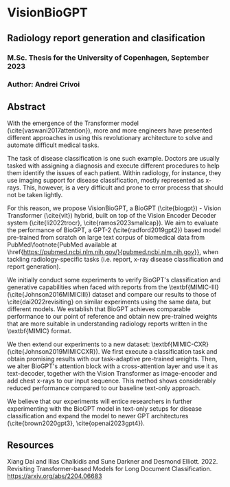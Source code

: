# VisionBioGPT
## Radiology report generation and clasification
### M.Sc. Thesis for the University of Copenhagen, September 2023
### Author: Andrei Crivoi

## Abstract 
With the emergence of the Transformer model (\cite{vaswani2017attention}), more and more engineers have presented different approaches in using this revolutionary architecture to solve and automate difficult medical tasks.

The task of disease classification is one such example. Doctors are usually tasked with assigning a diagnosis and execute different procedures to help them identify the issues of each patient. Within radiology, for instance, they use imaging support for disease classification, mostly represented as x-rays. This, however, is a very difficult and prone to error process that should not be taken lightly.

For this reason, we propose VisionBioGPT, a BioGPT (\cite{biogpt}) - Vision Transformer (\cite{vit}) hybrid, built on top of the Vision Encoder Decoder system (\cite{li2022trocr}, \cite{ramos2023smallcap}). We aim to evaluate the performance of BioGPT, a GPT-2 (\cite{radford2019gpt2}) based model pre-trained from scratch on large text corpus of biomedical data from PubMed\footnote{PubMed available at \href{https://pubmed.ncbi.nlm.nih.gov/}{pubmed.ncbi.nlm.nih.gov}}, when tackling radiology-specific tasks (i.e. report, x-ray disease classification and report generation).

We initially conduct some experiments to verify BioGPT's classification and generative capabilities when faced with reports from the \textbf{MIMIC-III} (\cite{Johnson2016MIMICIII}) dataset and compare our results to those of \cite{dai2022revisiting} on similar experiments using the same data, but different models. We establish that BioGPT achieves comparable performance to our point of reference and obtain new pre-trained weights that are more suitable in understanding radiology reports written in the \textbf{MIMIC} format. 

We then extend our experiments to a new dataset: \textbf{MIMIC-CXR} (\cite{Johnson2019MIMICCXR}). We first execute a classification task and obtain promising results with our task-adaptive pre-trained weights. Then, we alter BioGPT's attention block with a cross-attention layer and use it as text-decoder, together with the Vision Transformer as image-encoder and add chest x-rays to our input sequence. This method shows considerably reduced performance compared to our baseline text-only approach.

We believe that our experiments will entice researchers in further experimenting with the BioGPT model in text-only setups for disease classification and expand the model to newer GPT architectures (\cite{brown2020gpt3}, \cite{openai2023gpt4}).

## Resources
Xiang Dai and Ilias Chalkidis and Sune Darkner and Desmond Elliott. 2022. Revisiting Transformer-based Models for Long Document Classification.
https://arxiv.org/abs/2204.06683